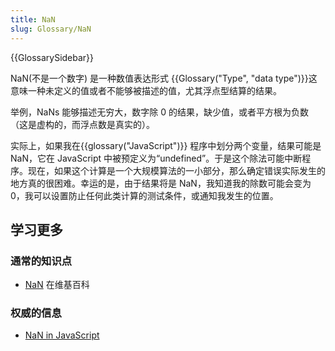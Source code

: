 ```yaml
---
title: NaN
slug: Glossary/NaN
---
```


{{GlossarySidebar}}

NaN(不是一个数字) 是一种数值表达形式 {{Glossary("Type", "data type")}}这意味一种未定义的值或者不能够被描述的值，尤其浮点型结算的结果。

举例，NaNs 能够描述无穷大，数字除 0 的结果，缺少值，或者平方根为负数（这是虚构的，而浮点数是真实的）。

实际上，如果我在{{glossary("JavaScript")}} 程序中划分两个变量，结果可能是 NaN，它在 JavaScript 中被预定义为“undefined”。于是这个除法可能中断程序。现在，如果这个计算是一个大规模算法的一小部分，那么确定错误实际发生的地方真的很困难。幸运的是，由于结果将是 NaN，我知道我的除数可能会变为 0，我可以设置防止任何此类计算的测试条件，或通知我发生的位置。

## 学习更多

### 通常的知识点

- [NaN](https://zh.wikipedia.org/wiki/NaN) 在维基百科

### 权威的信息

- [NaN in JavaScript](/zh-CN/docs/Web/JavaScript/Reference/Global_Objects/NaN)
